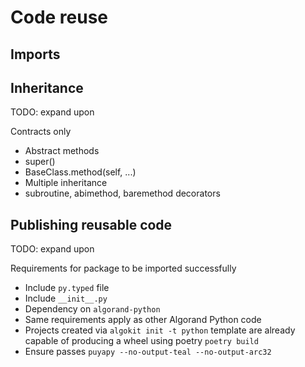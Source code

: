 # Code reuse

## Imports

## Inheritance

TODO: expand upon

Contracts only
* Abstract methods
* super()
* BaseClass.method(self, ...)
* Multiple inheritance
* subroutine, abimethod, baremethod decorators

## Publishing reusable code

TODO: expand upon

Requirements for package to be imported successfully

* Include `py.typed` file 
* Include `__init__.py`
* Dependency on `algorand-python`
* Same requirements apply as other Algorand Python code 
* Projects created via `algokit init -t python` template are already capable of producing a wheel using poetry `poetry build` 
* Ensure passes `puyapy --no-output-teal --no-output-arc32`
